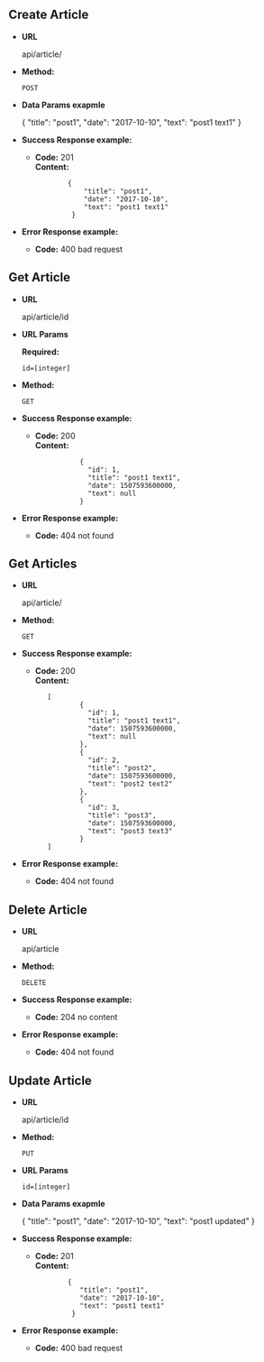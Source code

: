 **Create Article**
----
* **URL**

  api/article/

* **Method:**

    `POST`

* **Data Params exapmle**

  {
  	"title": "post1",
  	"date": "2017-10-10",
  	"text": "post1 text1"
  }

* **Success Response example:**

  * **Code:** 201 <br />
    **Content:** 
    
                {
                 	"title": "post1",
                 	"date": "2017-10-10",
                 	"text": "post1 text1"
                 }
 
* **Error Response example:**
  * **Code:** 400 bad request
  
**Get Article**
----
* **URL**

  api/article/id


*  **URL Params**
  
     **Required:**
   
     `id=[integer]`

* **Method:**

    `GET`

* **Success Response example:**

  * **Code:** 200 <br />
    **Content:** 
    
                   {
                     "id": 1,
                     "title": "post1 text1",
                     "date": 1507593600000,
                     "text": null
                   }
 
 * **Error Response example:**
     * **Code:** 404 not found
     
 **Get Articles**
 ----
 * **URL**
 
   api/article/
 
 * **Method:**
 
     `GET`
 
 * **Success Response example:**
 
   * **Code:** 200 <br />
     **Content:** 
     
            [
                    {
                      "id": 1,
                      "title": "post1 text1",
                      "date": 1507593600000,
                      "text": null
                    },
                    {
                      "id": 2,
                      "title": "post2",
                      "date": 1507593600000,
                      "text": "post2 text2"
                    },
                    {
                      "id": 3,
                      "title": "post3",
                      "date": 1507593600000,
                      "text": "post3 text3"
                    }
            ]
  
 * **Error Response example:**
   * **Code:** 404 not found
 
 
  **Delete Article**
  ----
  * **URL**
  
    api/article
  
  * **Method:**
  
      `DELETE`
  
  * **Success Response example:**
  
    * **Code:** 204 no content <br />
   
  * **Error Response example:**
    * **Code:** 404 not found
    
 **Update Article**
 ----
 * **URL**
 
   api/article/id
 
 * **Method:**
 
     `PUT`
   
 *  **URL Params**
  
    `id=[integer]`
 
 * **Data Params exapmle**
 
   {
   	"title": "post1",
   	"date": "2017-10-10",
   	"text": "post1 updated"
   }
 
 * **Success Response example:**
 
   * **Code:** 201 <br />
     **Content:** 
     
                 {
                  	"title": "post1",
                  	"date": "2017-10-10",
                  	"text": "post1 text1"
                  }
  
 * **Error Response example:**
   * **Code:** 400 bad request